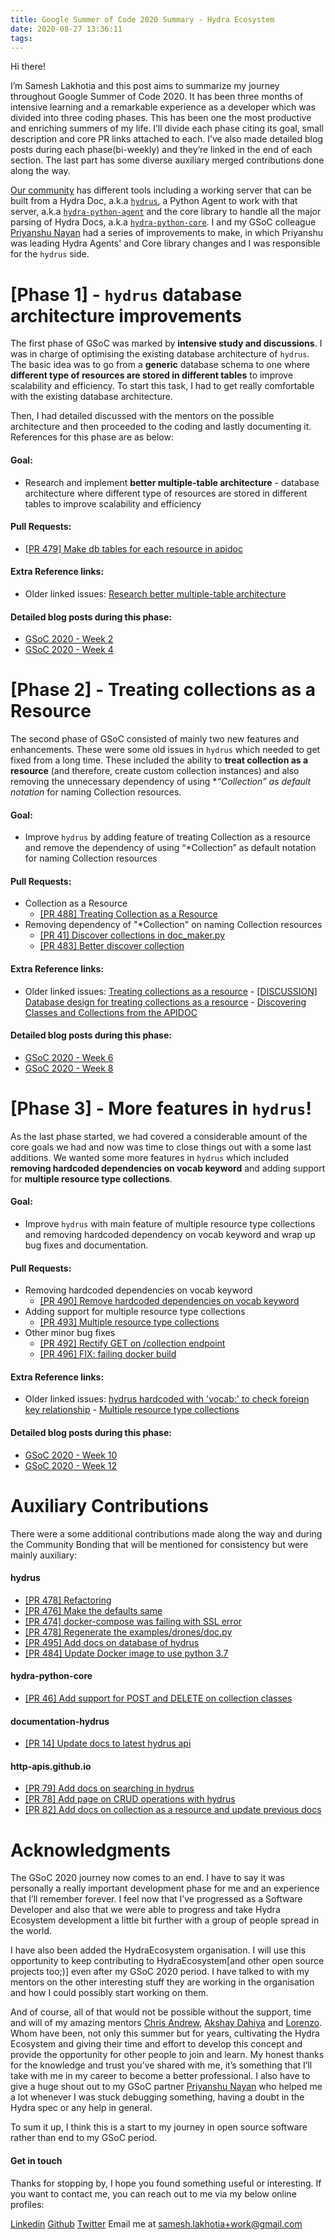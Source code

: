 ```yaml
---
title: Google Summer of Code 2020 Summary - Hydra Ecosystem
date: 2020-08-27 13:36:11
tags:
---
```

Hi there! 

I’m Samesh Lakhotia and this post aims to summarize my journey throughout Google Summer of Code 2020. It has been three months of intensive learning and a remarkable experience as a developer which was divided into three coding phases. This has been one the most productive and enriching summers of my life.
I’ll divide each phase citing its goal, small description and core PR links attached to each. I’ve also made detailed blog posts during each phase(bi-weekly) and they’re linked in the end of each section. The last part has some diverse auxiliary merged contributions done along the way.

[Our community](https://github.com/HTTP-APIs) has different tools including a working server that can be built from a Hydra Doc, a.k.a [`hydrus`](https://github.com/HTTP-APIs/hydrus), a Python Agent to work with that server, a.k.a [`hydra-python-agent`](https://github.com/HTTP-APIs/hydra-python-agent) and the core library to handle all the major parsing of Hydra Docs, a.k.a [`hydra-python-core`](https://github.com/HTTP-APIs/hydra-python-core). I and my GSoC colleague [Priyanshu Nayan](https://github.com/priyanshunayan) had a series of improvements to make, in which Priyanshu was leading Hydra Agents' and Core library changes and I was responsible for the `hydrus` side.


# [Phase 1] - `hydrus` database architecture improvements
The first phase of GSoC was marked by **intensive study and discussions**. I was in charge of optimising the existing database architecture of `hydrus`. The basic idea was to go from a **generic** database schema to one where **different type of resources are stored in different tables** to improve scalability and efficiency. To start this task, I had to get really comfortable with the existing database architecture.

Then, I had detailed discussed with the mentors on the possible architecture and then proceeded to the coding and lastly documenting it. References for this phase are as below:

#### Goal:
- Research and implement **better multiple-table architecture** - database architecture where different type of resources are stored in different tables to improve scalability and efficiency

#### Pull Requests:
- [[PR 479] Make db tables for each resource in apidoc](https://github.com/HTTP-APIs/hydrus/pull/479)

#### Extra Reference links:
- Older linked issues: [Research better multiple-table architecture](https://github.com/HTTP-APIs/hydrus/issues/412)

#### Detailed blog posts during this phase:
- [GSoC 2020 - Week 2](https://www.sameshlakhotia.tech/week-2/)
- [GSoC 2020 - Week 4](https://www.sameshlakhotia.tech/week-4/)

# [Phase 2] - Treating collections as a Resource
The second phase of GSoC consisted of mainly two new features and enhancements. These were some old issues in `hydrus` which needed to get fixed from a long time.
These included the ability to **treat collection as a resource** (and therefore, create custom collection instances) and also removing the unnecessary dependency of using **“*Collection” as default notation** for naming Collection resources.

#### Goal:
- Improve `hydrus` by adding feature of treating Collection as a resource and remove the dependency of using “*Collection” as default notation for naming Collection resources

#### Pull Requests:
- Collection as a Resource
  - [[PR 488] Treating Collection as a Resource](https://github.com/HTTP-APIs/hydrus/pull/488)
- Removing dependency of "*Collection" on naming Collection resources
  - [[PR 41] Discover collections in doc_maker.py](https://github.com/HTTP-APIs/hydra-python-core/pull/41)
  - [[PR 483] Better discover collection](https://github.com/HTTP-APIs/hydrus/pull/483)

#### Extra Reference links:
- Older linked issues: [Treating collections as a resource](https://github.com/HTTP-APIs/hydrus/issues/416) - [[DISCUSSION] Database design for treating collections as a resource](https://github.com/HTTP-APIs/hydrus/issues/487) - [Discovering Classes and Collections from the APIDOC](https://github.com/HTTP-APIs/hydra-python-core/issues/39)

#### Detailed blog posts during this phase:
- [GSoC 2020 - Week 6](https://www.sameshlakhotia.tech/week-6/)
- [GSoC 2020 - Week 8](https://www.sameshlakhotia.tech/week-8/)

# [Phase 3] - More features in `hydrus`!
As the last phase started, we had covered a considerable amount of the core goals we had and now was time to close things out with a some last additions. We wanted some more features in `hydrus` which included **removing hardcoded dependencies on vocab keyword** and adding support for **multiple resource type collections**.

#### Goal:
- Improve `hydrus` with main feature of multiple resource type collections and removing hardcoded dependency on vocab keyword and wrap up bug fixes and documentation.


#### Pull Requests:
- Removing hardcoded dependencies on vocab keyword
  - [[PR 490] Remove hardcoded dependencies on vocab keyword](https://github.com/HTTP-APIs/hydrus/pull/490)
- Adding support for multiple resource type collections
  - [[PR 493] Multiple resource type collections](https://github.com/HTTP-APIs/hydrus/pull/493)
- Other minor bug fixes
  - [[PR 492] Rectify GET on /collection endpoint](https://github.com/HTTP-APIs/hydrus/pull/492)
  - [[PR 496] FIX: failing docker build](https://github.com/HTTP-APIs/hydrus/pull/496)

#### Extra Reference links:
- Older linked issues: [hydrus hardcoded with 'vocab:' to check foreign key relationship](https://github.com/HTTP-APIs/hydrus/issues/482) - [Multiple resource type collections](https://github.com/HTTP-APIs/hydrus/issues/489)

#### Detailed blog posts during this phase:
- [GSoC 2020 - Week 10](https://www.sameshlakhotia.tech/week-10/)
- [GSoC 2020 - Week 12](https://www.sameshlakhotia.tech/week-12/)

# Auxiliary Contributions
There were a some additional contributions made along the way and during the Community Bonding that will be mentioned for consistency but were mainly auxiliary:

#### hydrus
- [[PR 478] Refactoring](https://github.com/HTTP-APIs/hydrus/pull/478)
- [[PR 476] Make the defaults same](https://github.com/HTTP-APIs/hydrus/pull/476)
- [[PR 474] docker-compose was failing with SSL error](https://github.com/HTTP-APIs/hydrus/pull/474)
- [[PR 478] Regenerate the examples/drones/doc.py](https://github.com/HTTP-APIs/hydrus/pull/478)
- [[PR 495] Add docs on database of hydrus](https://github.com/HTTP-APIs/hydrus/pull/495)
- [[PR 484] Update Docker image to use python 3.7](https://github.com/HTTP-APIs/hydrus/pull/484)

#### hydra-python-core
- [[PR 46] Add support for POST and DELETE on collection classes](https://github.com/HTTP-APIs/hydra-python-core/pull/46)

#### documentation-hydrus
- [[PR 14] Update docs to latest hydrus api](https://github.com/HTTP-APIs/documentation-hydrus/pull/14)

#### http-apis.github.io
- [[PR 79] Add docs on searching in hydrus](https://github.com/HTTP-APIs/http-apis.github.io/pull/79)
- [[PR 78] Add page on CRUD operations with hydrus](https://github.com/HTTP-APIs/http-apis.github.io/pull/78)
- [[PR 82] Add docs on collection as a resource and update previous docs](https://github.com/HTTP-APIs/http-apis.github.io/pull/82)

# Acknowledgments

The GSoC 2020 journey now comes to an end. I have to say it was personally a really important development phase for me and an experience that I’ll remember forever. I feel now that I’ve progressed as a Software Developer and also that we were able to progress and take Hydra Ecosystem development a little bit further with a group of people spread in the world.

I have also been added the HydraEcosystem organisation. I will use this opportunity to keep contributing to HydraEcosystem[and other open source projects too;)] even after my GSoC 2020 period. I have talked to with my mentors on the other interesting stuff they are working in the organisation and how I could possibly start working on them.

And of course, all of that would not be possible without the support, time and will of my amazing mentors [Chris Andrew](https://github.com/chrizandr), [Akshay Dahiya](https://github.com/xadahiya) and [Lorenzo](https://github.com/Mec-iS). Whom have been, not only this summer but for years, cultivating the Hydra Ecosystem and giving their time and effort to develop this concept and provide the opportunity for other people to join and learn. My honest thanks for the knowledge and trust you’ve shared with me, it’s something that I’ll take with me in my career to become a better professional.
I also have to give a huge shout out to my GSoC partner [Priyanshu Nayan](https://github.com/priyanshunayan) who helped me a lot whenever I was stuck debugging something, having a doubt in the Hydra spec or any help in general.

To sum it up, I think this is a start to my journey in open source software rather than end to my GSoC period.

#### Get in touch
Thanks for stopping by, I hope you found something useful or interesting.
If you want to contact me, you can reach out to me via my below online profiles:

[Linkedin](https://www.linkedin.com/in/samesh-lakhotia/)
[Github](https://github.com/sameshl)
[Twitter](https://twitter.com/samesh_l)
Email me at samesh.lakhotia+work@gmail.com